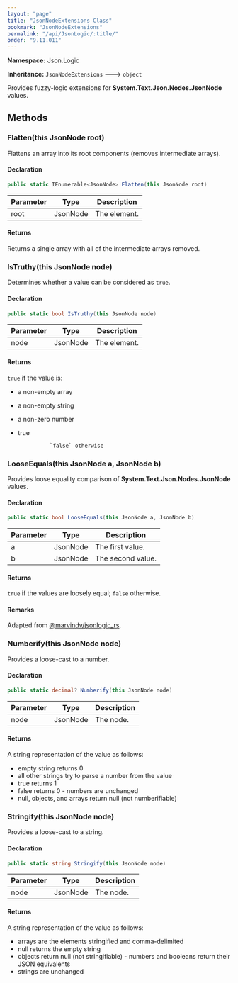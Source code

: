 ```yaml
---
layout: "page"
title: "JsonNodeExtensions Class"
bookmark: "JsonNodeExtensions"
permalink: "/api/JsonLogic/:title/"
order: "9.11.011"
---
```

**Namespace:** Json.Logic

**Inheritance:**
`JsonNodeExtensions`
 🡒 
`object`

Provides fuzzy-logic extensions for **System.Text.Json.Nodes.JsonNode** values.

## Methods

### Flatten(this JsonNode root)

Flattens an array into its root components (removes intermediate arrays).

#### Declaration

```c#
public static IEnumerable<JsonNode> Flatten(this JsonNode root)
```

| Parameter | Type | Description |
|---|---|---|
| root | JsonNode | The element. |


#### Returns

Returns a single array with all of the intermediate arrays removed.

### IsTruthy(this JsonNode node)

Determines whether a value can be considered as `true`.

#### Declaration

```c#
public static bool IsTruthy(this JsonNode node)
```

| Parameter | Type | Description |
|---|---|---|
| node | JsonNode | The element. |


#### Returns

`true` if the value is:
            
- a non-empty array
- a non-empty string
- a non-zero number
- true
            
            	`false` otherwise

### LooseEquals(this JsonNode a, JsonNode b)

Provides loose equality comparison of **System.Text.Json.Nodes.JsonNode** values.

#### Declaration

```c#
public static bool LooseEquals(this JsonNode a, JsonNode b)
```

| Parameter | Type | Description |
|---|---|---|
| a | JsonNode | The first value. |
| b | JsonNode | The second value. |


#### Returns

`true` if the values are loosely equal; `false` otherwise.

#### Remarks

Adapted from [@marvindv/jsonlogic_rs](https://github.com/marvindv/jsonlogic_rs/blob/b2ad93af575f19c6b220a6a54d599e104e72a630/src/operators/logic.rs#L33).

### Numberify(this JsonNode node)

Provides a loose-cast to a number.

#### Declaration

```c#
public static decimal? Numberify(this JsonNode node)
```

| Parameter | Type | Description |
|---|---|---|
| node | JsonNode | The node. |


#### Returns

A string representation of the value as follows:
            
- empty string returns 0
- all other strings try to parse a number from the value
- true returns 1
- false returns 0
            	- numbers are unchanged
- null, objects, and arrays return null (not numberifiable)

### Stringify(this JsonNode node)

Provides a loose-cast to a string.

#### Declaration

```c#
public static string Stringify(this JsonNode node)
```

| Parameter | Type | Description |
|---|---|---|
| node | JsonNode | The node. |


#### Returns

A string representation of the value as follows:
            
- arrays are the elements stringified and comma-delimited
- null returns the empty string
- objects return null (not stringifiable)
            	- numbers and booleans return their JSON equivalents
- strings are unchanged

